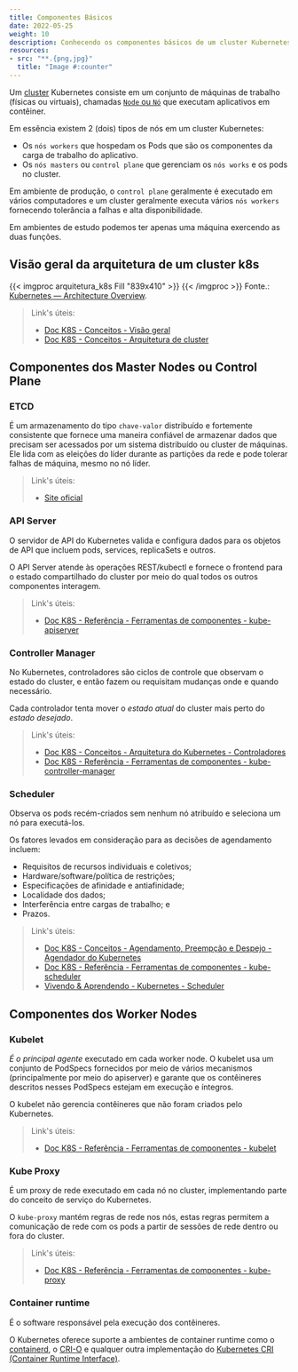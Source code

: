 ```yaml
---
title: Componentes Básicos
date: 2022-05-25
weight: 10
description: Conhecendo os componentes básicos de um cluster Kubernetes.
resources:
- src: "**.{png,jpg}"
  title: "Image #:counter"
---
```


Um [cluster](https://en.wikipedia.org/wiki/Computer_cluster) Kubernetes consiste em um conjunto de máquinas de trabalho (físicas ou virtuais), chamadas [`Node` ou `Nó`](https://kubernetes.io/docs/concepts/architecture/nodes/) que executam aplicativos em contêiner.

Em essência existem 2 (dois) tipos de nós em um cluster Kubernetes:

- Os `nós workers` que hospedam os Pods que são os componentes da carga de trabalho do aplicativo.
- Os `nós masters` ou `control plane` que gerenciam os `nós works` e os pods no cluster.

Em ambiente de produção, o `control plane` geralmente é executado em vários computadores e um cluster geralmente executa vários `nós workers` fornecendo tolerância a falhas e alta disponibilidade.

Em ambientes de estudo podemos ter apenas uma máquina exercendo as duas funções.

## Visão geral da arquitetura de um cluster k8s

{{< imgproc arquitetura_k8s Fill "839x410" >}} {{< /imgproc >}}
Fonte.: [Kubernetes — Architecture Overview](https://medium.com/devops-mojo/kubernetes-architecture-overview-introduction-to-k8s-architecture-and-understanding-k8s-cluster-components-90e11eb34ccd).

> Link's úteis:
>
> - [Doc K8S - Conceitos - Visão geral](https://kubernetes.io/docs/concepts/overview/)
> - [Doc K8S - Conceitos - Arquitetura de cluster](https://kubernetes.io/docs/concepts/architecture/)

## Componentes dos Master Nodes ou Control Plane

### ETCD

É um armazenamento do tipo `chave-valor` distribuído e fortemente consistente que fornece uma maneira confiável de armazenar dados que precisam ser acessados ​​por um sistema distribuído ou cluster de máquinas. Ele lida com as eleições do líder durante as partições da rede e pode tolerar falhas de máquina, mesmo no nó líder.

> Link's úteis:
>
> - [Site oficial](https://etcd.io/)

### API Server

O servidor de API do Kubernetes valida e configura dados para os objetos de API que incluem pods, services, replicaSets e outros.

O API Server atende às operações REST/kubectl e fornece o frontend para o estado compartilhado do cluster por meio do qual todos os outros componentes interagem.

> Link's úteis:
>
> - [Doc K8S - Referência - Ferramentas de componentes - kube-apiserver](https://kubernetes.io/docs/reference/command-line-tools-reference/kube-apiserver/)

### Controller Manager

No Kubernetes, controladores são ciclos de controle que observam o estado do cluster, e então fazem ou requisitam mudanças onde e quando necessário.

Cada controlador tenta mover o *estado atual* do cluster mais perto do *estado desejado*.

> Link's úteis:
>
> - [Doc K8S - Conceitos - Arquitetura do Kubernetes - Controladores](https://kubernetes.io/pt-br/docs/concepts/architecture/controller/)
> - [Doc K8S - Referência - Ferramentas de componentes - kube-controller-manager](https://kubernetes.io/docs/reference/command-line-tools-reference/kube-controller-manager/)

### Scheduler

Observa os pods recém-criados sem nenhum nó atribuído e seleciona um nó para executá-los.

Os fatores levados em consideração para as decisões de agendamento incluem:

- Requisitos de recursos individuais e coletivos;
- Hardware/software/política de restrições;
- Especificações de afinidade e antiafinidade;
- Localidade dos dados;
- Interferência entre cargas de trabalho; e
- Prazos.

> Link's úteis:
>
> - [Doc K8S - Conceitos - Agendamento, Preempção e Despejo - Agendador do Kubernetes](https://kubernetes.io/docs/concepts/scheduling-eviction/kube-scheduler/)
> - [Doc K8S - Referência - Ferramentas de componentes - kube-scheduler](https://kubernetes.io/docs/reference/command-line-tools-reference/kube-scheduler/)
> - [Vivendo & Aprendendo - Kubernetes - Scheduler](../../../../vivendo-e-aprendendo/kubernetes/scheduler/)

## Componentes dos Worker Nodes

### Kubelet

*É o principal agente* executado em cada worker node. O kubelet usa um conjunto de PodSpecs fornecidos por meio de vários mecanismos (principalmente por meio do apiserver) e garante que os contêineres descritos nesses PodSpecs estejam em execução e íntegros.

O kubelet não gerencia contêineres que não foram criados pelo Kubernetes.

> Link's úteis:
>
> - [Doc K8S - Referência - Ferramentas de componentes - kubelet](https://kubernetes.io/docs/reference/command-line-tools-reference/kubelet/)

### Kube Proxy

É um proxy de rede executado em cada nó no cluster, implementando parte do conceito de serviço do Kubernetes.

O `kube-proxy` mantém regras de rede nos nós, estas regras permitem a comunicação de rede com os pods a partir de sessões de rede dentro ou fora do cluster.

> Link's úteis:
>
> - [Doc K8S - Referência - Ferramentas de componentes - kube-proxy](https://kubernetes.io/docs/reference/command-line-tools-reference/kube-proxy/)

### Container runtime

É o software responsável pela execução dos contêineres.

O Kubernetes oferece suporte a ambientes de container runtime como o [containerd](https://containerd.io/docs/), o [CRI-O](https://cri-o.io/#what-is-cri-o) e qualquer outra implementação do [Kubernetes CRI (Container Runtime Interface)](https://github.com/kubernetes/community/blob/master/contributors/devel/sig-node/container-runtime-interface.md).
